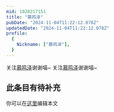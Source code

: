 ```yaml
---
mid: 1028217151
title: "慕鸣泽"
pubDate: "2024-11-04T11:22:12.078Z"
updatedDate: "2024-11-04T11:22:12.078Z"
profile:
  {
    Nickname: ["慕鸣泽"],
  }
---
```


关注[慕鸣泽](https://space.bilibili.com/1028217151)谢谢喵~ 关注[慕鸣泽](https://space.bilibili.com/1028217151)谢谢喵~

## 此条目有待补充
你可以在[这里](https://github.com/Yuhanawa/VTuber.ICU/edit/master/src/content/v/慕鸣泽/index.md)编辑本文
